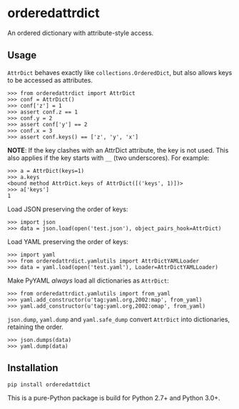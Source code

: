 orderedattrdict
===============

An ordered dictionary with attribute-style access.

Usage
-----

`AttrDict` behaves exactly like `collections.OrderedDict`, but also allows keys
to be accessed as attributes.

    >>> from orderedattrdict import AttrDict
    >>> conf = AttrDict()
    >>> conf['z'] = 1
    >>> assert conf.z == 1
    >>> conf.y = 2
    >>> assert conf['y'] == 2
    >>> conf.x = 3
    >>> assert conf.keys() == ['z', 'y', 'x']

**NOTE**: If the key clashes with an AttrDict attribute, the key is not used.
This also applies if the key starts with `__` (two underscores). For example:

    >>> a = AttrDict(keys=1)
    >>> a.keys
    <bound method AttrDict.keys of AttrDict([('keys', 1)])>
    >>> a['keys']
    1

Load JSON preserving the order of keys:

    >>> import json
    >>> data = json.load(open('test.json'), object_pairs_hook=AttrDict)

Load YAML preserving the order of keys:

    >>> import yaml
    >>> from orderedattrdict.yamlutils import AttrDictYAMLLoader
    >>> data = yaml.load(open('test.yaml'), Loader=AttrDictYAMLLoader)

Make PyYAML *always* load all dictionaries as `AttrDict`:

    >>> from orderedattrdict.yamlutils import from_yaml
    >>> yaml.add_constructor(u'tag:yaml.org,2002:map', from_yaml)
    >>> yaml.add_constructor(u'tag:yaml.org,2002:omap', from_yaml)

`json.dump`, `yaml.dump` and `yaml.safe_dump` convert `AttrDict` into
dictionaries, retaining the order.

    >>> json.dumps(data)
    >>> yaml.dump(data)

Installation
------------

    pip install orderedattdict

This is a pure-Python package is build for Python 2.7+ and Python 3.0+.
